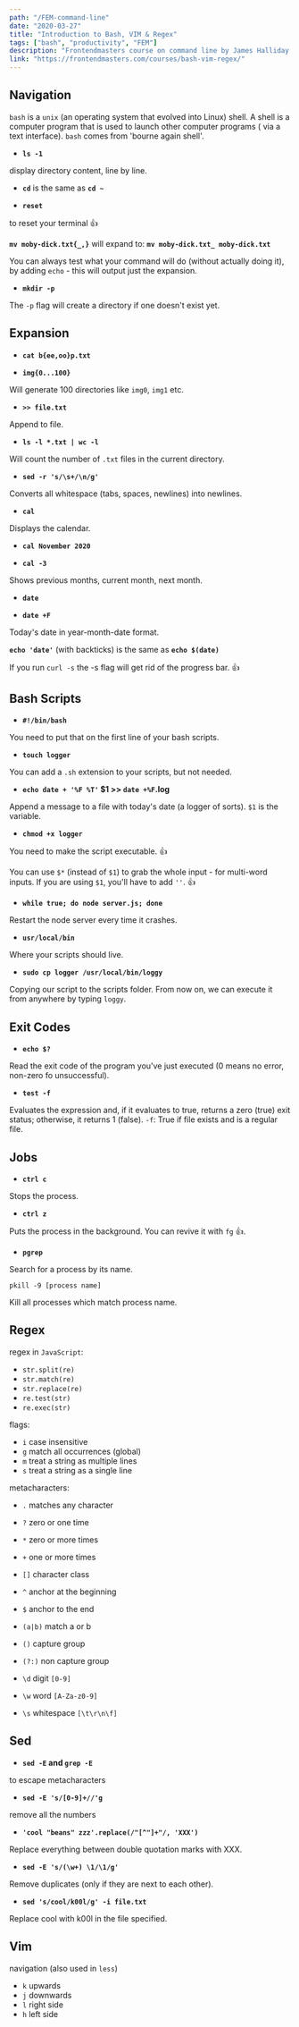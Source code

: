 ```yaml
---
path: "/FEM-command-line"
date: "2020-03-27"
title: "Introduction to Bash, VIM & Regex"
tags: ["bash", "productivity", "FEM"]
description: "Frontendmasters course on command line by James Halliday."
link: "https://frontendmasters.com/courses/bash-vim-regex/"
---
```


## Navigation

`bash` is a `unix` (an operating system that evolved into Linux) shell. A shell is a computer program that is used to launch other computer programs ( via a text interface). `bash` comes from 'bourne again shell'.

- **`ls -1`**

display directory content, line by line.

- **`cd`** is the same as **`cd ~`**

- **`reset`**

to reset your terminal 👍

**`mv moby-dick.txt{_,}`** will expand to: **`mv moby-dick.txt_ moby-dick.txt`**

You can always test what your command will do (without actually doing it), by adding `echo` - this will output just the expansion.

- **`mkdir -p`**

The `-p` flag will create a directory if one doesn't exist yet.

## Expansion

- **`cat b{ee,oo}p.txt`**

- **`img{0...100}`**

Will generate 100 directories like `img0`, `img1` etc.

- **`>> file.txt`**

Append to file.

- **`ls -l *.txt | wc -l`**

Will count the number of `.txt` files in the current directory.

- **`sed -r 's/\s+/\n/g'`**

Converts all whitespace (tabs, spaces, newlines) into newlines.

- **`cal`**

Displays the calendar.

- **`cal November 2020`**

- **`cal -3`**

Shows previous months, current month, next month.

- **`date`**

- **`date +F`**

Today's date in year-month-date format.

**`echo 'date'`** (with backticks) is the same as **`echo $(date)`**

If you run `curl -s` the -s flag will get rid of the progress bar. 👍

## Bash Scripts

- **`#!/bin/bash`**

You need to put that on the first line of your bash scripts.

- **`touch logger`**

You can add a `.sh` extension to your scripts, but not needed.

- **`echo date + '%F %T'` \$1 >> `date +%F`.log**

Append a message to a file with today's date (a logger of sorts). `$1` is the variable.

- **`chmod +x logger`**

You need to make the script executable. 👍

You can use `$*` (instead of `$1`) to grab the whole input - for multi-word inputs. If you are using `$1`, you'll have to add `''`. 👍

- **`while true; do node server.js; done`**

Restart the node server every time it crashes.

- **`usr/local/bin`**

Where your scripts should live.

- **`sudo cp logger /usr/local/bin/loggy`**

Copying our script to the scripts folder. From now on, we can execute it from anywhere by typing `loggy`.

## Exit Codes

- **`echo $?`**

Read the exit code of the program you've just executed (0 means no error, non-zero fo unsuccessful).

- **`test -f`**

Evaluates the expression and, if it evaluates to true, returns a zero (true) exit status; otherwise, it returns 1 (false). `-f`: True if file exists and is a regular file.

## Jobs

- **`ctrl c`**

Stops the process.

- **`ctrl z`**

Puts the process in the background. You can revive it with `fg` 👍.

- **`pgrep`**

Search for a process by its name.

`pkill -9 [process name]`

Kill all processes which match process name.

## Regex

regex in `JavaScript`:

- `str.split(re)`
- `str.match(re)`
- `str.replace(re)`
- `re.test(str)`
- `re.exec(str)`

flags:

- `i` case insensitive
- `g` match all occurrences (global)
- `m` treat a string as multiple lines
- `s` treat a string as a single line

metacharacters:

- `.` matches any character
- `?` zero or one time
- `*` zero or more times
- `+` one or more times

- `[]` character class
- `^` anchor at the beginning
- `$` anchor to the end

- `(a|b)` match a or b

- `()` capture group
- `(?:)` non capture group

- `\d` digit `[0-9]`
- `\w` word `[A-Za-z0-9]`
- `\s` whitespace `[\t\r\n\f]`

## Sed

- **`sed -E` and `grep -E`**

to escape metacharacters

- **`sed -E 's/[0-9]+//'g`**

remove all the numbers

- **`'cool "beans" zzz'.replace(/"[^"]+"/, 'XXX')`**

Replace everything between double quotation marks with XXX.

- **`sed -E 's/(\w+) \1/\1/g'`**

Remove duplicates (only if they are next to each other).

- **`sed 's/cool/k00l/g' -i file.txt`**

Replace cool with k00l in the file specified.

## Vim

navigation (also used in `less`)

- `k` upwards
- `j` downwards
- `l` right side
- `h` left side
